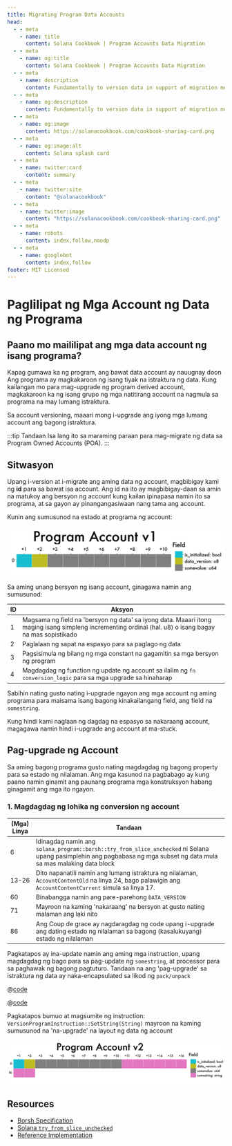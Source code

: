 ```yaml
---
title: Migrating Program Data Accounts
head:
  - - meta
    - name: title
      content: Solana Cookbook | Program Accounts Data Migration
  - - meta
    - name: og:title
      content: Solana Cookbook | Program Accounts Data Migration
  - - meta
    - name: description
      content: Fundamentally to version data in support of migration means to create a unique reference for a collection of data. This reference can take the form of a query, an ID, or also commonly a datetime identifier. Learn about Serialization and more Ingredients for your dish at The Solana cookbook.
  - - meta
    - name: og:description
      content: Fundamentally to version data in support of migration means to create a unique reference for a collection of data. This reference can take the form of a query, an ID, or also commonly a datetime identifier. Learn about Serialization and more Ingredients for your dish at The Solana cookbook.
  - - meta
    - name: og:image
      content: https://solanacookbook.com/cookbook-sharing-card.png
  - - meta
    - name: og:image:alt
      content: Solana splash card
  - - meta
    - name: twitter:card
      content: summary
  - - meta
    - name: twitter:site
      content: "@solanacookbook"
  - - meta
    - name: twitter:image
      content: "https://solanacookbook.com/cookbook-sharing-card.png"
  - - meta
    - name: robots
      content: index,follow,noodp
  - - meta
    - name: googlebot
      content: index,follow
footer: MIT Licensed
---
```


# Paglilipat ng Mga Account ng Data ng Programa

## Paano mo maililipat ang mga data account ng isang programa?

Kapag gumawa ka ng program, ang bawat data account ay nauugnay doon
Ang programa ay magkakaroon ng isang tiyak na istraktura ng data. Kung kailangan mo
para mag-upgrade ng program derived account, magkakaroon ka ng isang grupo
ng mga natitirang account na nagmula sa programa na may lumang istraktura.

Sa account versioning, maaari mong i-upgrade ang iyong mga lumang account
ang bagong istraktura.

:::tip Tandaan
Isa lang ito sa maraming paraan para mag-migrate ng data sa Program Owned Accounts (POA).
:::

## Sitwasyon

Upang i-version at i-migrate ang aming data ng account, magbibigay kami ng **id** para sa bawat isa
account. Ang id na ito ay magbibigay-daan sa amin na matukoy ang bersyon ng account kung kailan
ipinapasa namin ito sa programa, at sa gayon ay pinangangasiwaan nang tama ang account.

Kunin ang sumusunod na estado at programa ng account:

<img src="./data-migration/pav1.png" alt="Program Account v1">

<SolanaCodeGroup>
  <SolanaCodeGroupItem title="Account" active>

  <template v-slot:default>

@[code](@/code/data-migration/account-v0.en.rs)

  </template>

  <template v-slot:preview>

@[code](@/code/data-migration/account-v0.preview.en.rs)

  </template>

  </SolanaCodeGroupItem>

<SolanaCodeGroupItem title="Instruction" active>

  <template v-slot:default>

@[code](@/code/data-migration/rust.instruction.en.rs)

  </template>

  <template v-slot:preview>

@[code](@/code/data-migration/rust.instruction.preview.en.rs)

  </template>

  </SolanaCodeGroupItem>

<SolanaCodeGroupItem title="Processor" active>

  <template v-slot:default>

@[code](@/code/data-migration/rust.processor.en.rs)

  </template>

  <template v-slot:preview>

@[code](@/code/data-migration/rust.processor.preview.en.rs)

  </template>

  </SolanaCodeGroupItem>

</SolanaCodeGroup>

Sa aming unang bersyon ng isang account, ginagawa namin ang sumusunod:

| ID | Aksyon |
| - | - |
|1| Magsama ng field na 'bersyon ng data' sa iyong data. Maaari itong maging isang simpleng incrementing ordinal (hal. u8) o isang bagay na mas sopistikado
|2| Paglalaan ng sapat na espasyo para sa paglago ng data
|3| Pagsisimula ng bilang ng mga constant na gagamitin sa mga bersyon ng program
|4| Magdagdag ng function ng update ng account sa ilalim ng `fn conversion_logic` para sa mga upgrade sa hinaharap

Sabihin nating gusto nating i-upgrade ngayon ang mga account ng aming programa para maisama
isang bagong kinakailangang field, ang field na `somestring`.

Kung hindi kami naglaan ng dagdag na espasyo sa nakaraang account, magagawa namin
hindi i-upgrade ang account at ma-stuck.

## Pag-upgrade ng Account

Sa aming bagong programa gusto nating magdagdag ng bagong property para sa estado ng nilalaman.
Ang mga kasunod na pagbabago ay kung paano namin ginamit ang paunang programa
mga konstruksyon habang ginagamit ang mga ito ngayon.

### 1. Magdagdag ng lohika ng conversion ng account

<SolanaCodeGroup>
  <SolanaCodeGroupItem title="Account">

  <template v-slot:default>

@[code](@/code/data-migration/account-v1.en.rs)

  </template>

  <template v-slot:preview>

@[code](@/code/data-migration/account-v1.preview.en.rs)

  </template>

  </SolanaCodeGroupItem>
</SolanaCodeGroup>

| (Mga) Linya | Tandaan |
| ------- | - |
| 6 | Idinagdag namin ang `solana_program::borsh::try_from_slice_unchecked` ni Solana upang pasimplehin ang pagbabasa ng mga subset ng data mula sa mas malaking data block
| 13-26| Dito napanatili namin ang lumang istraktura ng nilalaman, `AccountContentOld` na linya 24, bago palawigin ang `AccountContentCurrent` simula sa linya 17.
| 60 | Binabangga namin ang pare-parehong `DATA_VERSION`
| 71 | Mayroon na kaming 'nakaraang' na bersyon at gusto nating malaman ang laki nito
| 86 | Ang Coup de grace ay nagdaragdag ng code upang i-upgrade ang dating estado ng nilalaman sa bagong (kasalukuyang) estado ng nilalaman

Pagkatapos ay ina-update namin ang aming mga instruction, upang magdagdag ng bago para sa pag-update ng `somestring`, at processor para sa paghawak ng bagong pagtuturo. Tandaan na ang 'pag-upgrade' sa istraktura ng data ay naka-encapsulated sa likod ng `pack/unpack`

<CodeGroup>
  <CodeGroupItem title="Instruction">

@[code](@/code/data-migration/rust.instruction1.en.rs)

  </CodeGroupItem>

  <CodeGroupItem title="Processor">

@[code](@/code/data-migration/rust.processor1.en.rs)

  </CodeGroupItem>
</CodeGroup>

Pagkatapos bumuo at magsumite ng instruction: `VersionProgramInstruction::SetString(String)` mayroon na kaming sumusunod na 'na-upgrade' na layout ng data ng account

<img src="./data-migration/pav2.png" alt="Program Account v2">

## Resources

* [Borsh Specification](https://borsh.io/)
* [Solana `try_from_slice_unchecked`](https://github.com/solana-labs/solana/blob/master/sdk/program/src/borsh.rs#L67)
* [Reference Implementation](https://github.com/FrankC01/versioning-solana)